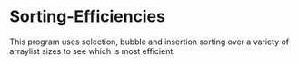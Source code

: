 # Sorting-Efficiencies
This program uses selection, bubble and insertion sorting over a variety of arraylist sizes to see which is most efficient.
